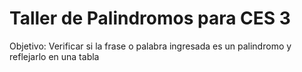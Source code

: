 # Taller de Palindromos para CES 3

Objetivo: Verificar si la frase o palabra ingresada es un palindromo y reflejarlo en una tabla
